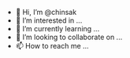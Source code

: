 - 👋 Hi, I’m @chinsak
- 👀 I’m interested in ...
- 🌱 I’m currently learning ...
- 💞️ I’m looking to collaborate on ...
- 📫 How to reach me ...

<!---
chinsak/chinsak is a ✨ special ✨ repository because its `README.md` (this file) appears on your GitHub profile.
You can click the Preview link to take a look at your changes.
--->
